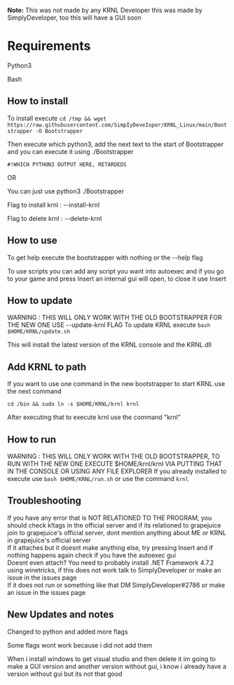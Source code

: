 **Note:** This was not made by any KRNL Developer this was made by SimplyDeveloper, too this will have a GUI soon
# Requirements
Python3 

Bash
## How to install
To install execute `cd /tmp && wget https://raw.githubusercontent.com/SimpIyDeveIoper/KRNL_Linux/main/Bootstrapper -O Bootstrapper`

Then execute which python3, add the next text to the start of Bootstrapper and you can execute it using ./Bootstrapper

`#!WHICH PYTHON3 OUTPUT HERE, RETARDEDS`


OR

You can just use python3 ./Bootstrapper

Flag to install krnl : --install-krnl

Flag to delete krnl : --delete-krnl

## How to use
To get help execute the bootstrapper with nothing or the --help flag

To use scripts you can add any script you want into autoexec and if you go to your game and press Insert an internal gui will open, to close it use Insert
## How to update
WARNING : THIS WILL ONLY WORK WITH THE OLD BOOTSTRAPPER FOR THE NEW ONE USE --update-krnl FLAG
To update KRNL execute `bash $HOME/KRNL/update.sh`

This will install the latest version of the KRNL console and the KRNL.dll
## Add KRNL to path
If you want to use one command in the new bootstrapper to start KRNL use the next command

`cd /bin && sudo ln -s $HOME/KRNL/krnl krnl`

After executing that to execute krnl use the command "krnl"
## How to run
WARNING : THIS WILL ONLY WORK WITH THE OLD BOOTSTRAPPER, TO RUN WITH THE NEW ONE EXECUTE $HOME/krnl/krnl VIA PUTTING THAT IN THE CONSOLE OR USING ANY FILE EXPLORER
If you already installed to execute use `bash $HOME/KRNL/run.sh` or use the command `krnl`
## Troubleshooting
<summary> If you have any error that is NOT RELATIONED TO THE PROGRAM, you should check k!tags in the official server and if its relationed to grapejuice join to grapejuice's official server, dont mention anything about ME or KRNL in grapejuice's official server</summary>
<summary> If it attaches but it doesnt make anything else, try pressing Insert and if nothing happens again check if you have the autoexec gui</summary>
<summary> Doesnt even attach? You need to probably install .NET Framework 4.7.2 using winetricks, if this does not work talk to SimplyDeveloper or make an issue in the issues page</summary>
<summary> If it does not run or something like that DM SimplyDeveloper#2786 or make an issue in the issues page</summary>

## New Updates and notes
Changed to python and added more flags

Some flags wont work because i did not add them

When i install windows to get visual studio and then delete it im going to make a GUI version and another version without gui, i know i already have a version without gui but its not that good
